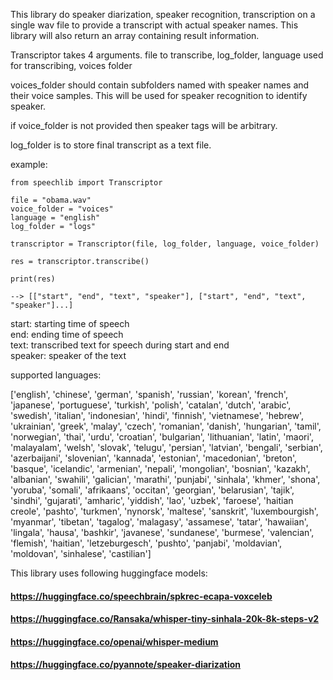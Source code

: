 This library do speaker diarization, speaker recognition, transcription on a single wav file to provide a transcript with actual speaker names. This library will also return an array containing result information.

Transcriptor takes 4 arguments. file to transcribe, log_folder, language used for transcribing, voices folder

voices_folder should contain subfolders named with speaker names and their voice samples. This will be used for speaker recognition to identify speaker.

if voice_folder is not provided then speaker tags will be arbitrary.

log_folder is to store final transcript as a text file.

example:

```
from speechlib import Transcriptor

file = "obama.wav"
voice_folder = "voices"
language = "english"
log_folder = "logs"

transcriptor = Transcriptor(file, log_folder, language, voice_folder)

res = transcriptor.transcribe()

print(res)

--> [["start", "end", "text", "speaker"], ["start", "end", "text", "speaker"]...]
```

start: starting time of speech  
end: ending time of speech  
text: transcribed text for speech   during start and end  
speaker: speaker of the text 

supported languages:  

['english', 'chinese', 'german', 'spanish', 'russian', 'korean', 'french', 'japanese', 'portuguese', 'turkish', 'polish', 'catalan', 'dutch', 'arabic', 'swedish', 'italian', 'indonesian', 'hindi', 'finnish', 'vietnamese', 'hebrew', 'ukrainian', 'greek', 'malay', 'czech', 'romanian', 'danish', 'hungarian', 'tamil', 'norwegian', 'thai', 'urdu', 'croatian', 'bulgarian', 'lithuanian', 'latin', 'maori', 'malayalam', 'welsh', 'slovak', 'telugu', 'persian', 'latvian', 'bengali', 'serbian', 'azerbaijani', 'slovenian', 'kannada', 'estonian', 'macedonian', 'breton', 'basque', 'icelandic', 'armenian', 'nepali', 'mongolian', 'bosnian', 'kazakh', 'albanian', 'swahili', 'galician', 'marathi', 'punjabi', 'sinhala', 'khmer', 'shona', 'yoruba', 'somali', 'afrikaans', 'occitan', 'georgian', 'belarusian', 'tajik', 'sindhi', 'gujarati', 'amharic', 'yiddish', 'lao', 'uzbek', 'faroese', 'haitian creole', 'pashto', 'turkmen', 'nynorsk', 'maltese', 'sanskrit', 'luxembourgish', 'myanmar', 'tibetan', 'tagalog', 'malagasy', 'assamese', 'tatar', 'hawaiian', 'lingala', 'hausa', 'bashkir', 'javanese', 'sundanese', 'burmese', 'valencian', 'flemish', 'haitian', 'letzeburgesch', 'pushto', 'panjabi', 'moldavian', 'moldovan', 'sinhalese', 'castilian']

This library uses following huggingface models:

#### https://huggingface.co/speechbrain/spkrec-ecapa-voxceleb
#### https://huggingface.co/Ransaka/whisper-tiny-sinhala-20k-8k-steps-v2
#### https://huggingface.co/openai/whisper-medium
#### https://huggingface.co/pyannote/speaker-diarization